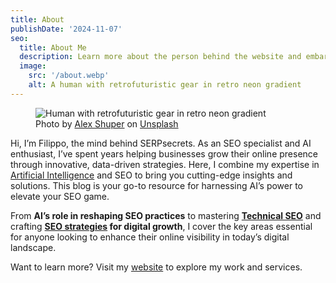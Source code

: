 ```yaml
---
title: About
publishDate: '2024-11-07'
seo:
  title: About Me
  description: Learn more about the person behind the website and embark on a journey of inspiration and shared experiences.
  image:
    src: '/about.webp'
    alt: A human with retrofuturistic gear in retro neon gradient
---
```


<figure>
  <img src="/about.webp" alt="Human with retrofuturistic gear in retro neon gradient">
  <figcaption>Photo by <a href="https://unsplash.com/@alexshuperart?utm_content=creditCopyText&amp;utm_medium=referral&amp;utm_source=unsplash">Alex Shuper</a> on <a href="https://unsplash.com/photos/a-picture-of-a-woman-with-a-dumbbell-in-her-hand-l2nJZnXxkx4?utm_content=creditCopyText&amp;utm_medium=referral&amp;utm_source=unsplash">Unsplash</a></figcaption>
</figure>

Hi, I’m Filippo, the mind behind SERPsecrets. As an SEO specialist and AI enthusiast, I’ve spent years helping businesses grow their online presence through innovative, data-driven strategies. Here, I combine my expertise in [Artificial Intelligence](/categories/artificial-intelligence/) and SEO to bring you cutting-edge insights and solutions. This blog is your go-to resource for harnessing AI’s power to elevate your SEO game.

From **AI’s role in reshaping SEO practices** to mastering **[Technical SEO](/categories/technical-seo/)** and crafting **[SEO strategies](/categories/seo-strategies/) for digital growth**, I cover the key areas essential for anyone looking to enhance their online visibility in today’s digital landscape.

Want to learn more? Visit my [website](https://www.filippodanesi.it/) to explore my work and services.
